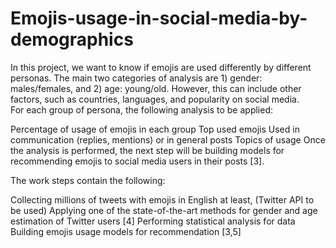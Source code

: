 # Emojis-usage-in-social-media-by-demographics
In this project, we want to know if emojis are used differently by different personas. The main two categories of analysis are 1) gender: males/females, and 2) age: young/old. However, this can include other factors, such as countries, languages, and popularity on social media.
</br>
For each group of persona, the following analysis to be applied:

Percentage of usage of emojis in each group
Top used emojis
Used in communication (replies, mentions) or in general posts
Topics of usage
Once the analysis is performed, the next step will be building models for recommending emojis to social media users in their posts [3].

The work steps contain the following:

Collecting millions of tweets with emojis in English at least, (Twitter API to be used)
Applying one of the state-of-the-art methods for gender and age estimation of Twitter users [4]
Performing statistical analysis for data
Building emojis usage models for recommendation [3,5]
